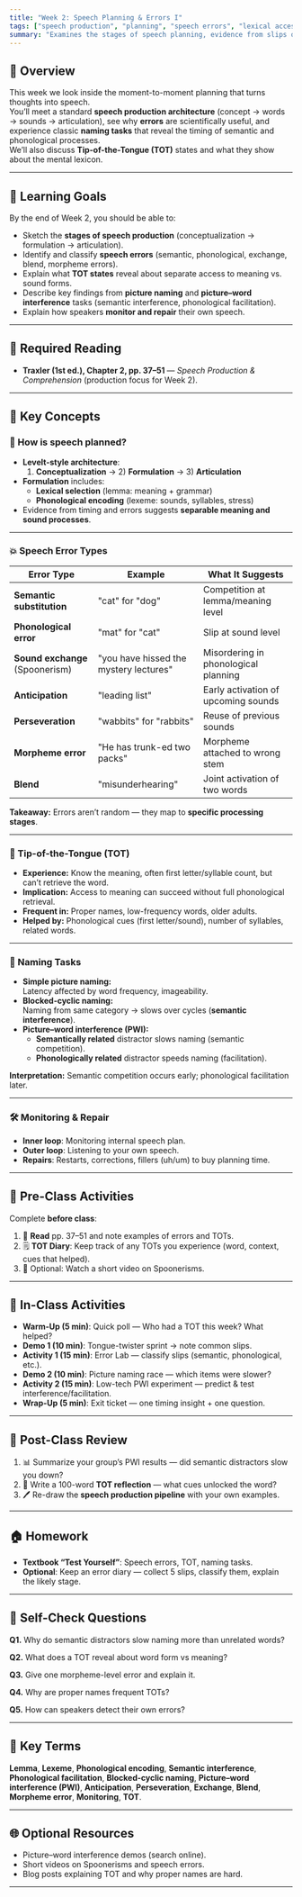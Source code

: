 ```yaml
---
title: "Week 2: Speech Planning & Errors I"
tags: ["speech production", "planning", "speech errors", "lexical access"]
summary: "Examines the stages of speech planning, evidence from slips of the tongue, and models like spreading activation and lemma theory."
---
```



## 📘 Overview

This week we look inside the moment-to-moment planning that turns thoughts into speech.  
You’ll meet a standard **speech production architecture** (concept → words → sounds → articulation), see why **errors** are scientifically useful, and experience classic **naming tasks** that reveal the timing of semantic and phonological processes.  
We’ll also discuss **Tip-of-the-Tongue (TOT)** states and what they show about the mental lexicon.

---

## 🎯 Learning Goals

By the end of Week 2, you should be able to:

- Sketch the **stages of speech production** (conceptualization → formulation → articulation).
- Identify and classify **speech errors** (semantic, phonological, exchange, blend, morpheme errors).
- Explain what **TOT states** reveal about separate access to meaning vs. sound forms.
- Describe key findings from **picture naming** and **picture–word interference** tasks (semantic interference, phonological facilitation).
- Explain how speakers **monitor and repair** their own speech.

---

## 📖 Required Reading

- **Traxler (1st ed.), Chapter 2, pp. 37–51** — *Speech Production & Comprehension* (production focus for Week 2).

---

## 🔑 Key Concepts

### 🧭 How is speech planned?

- **Levelt-style architecture**:  
  1) **Conceptualization** → 2) **Formulation** → 3) **Articulation**
- **Formulation** includes:
  - **Lexical selection** (lemma: meaning + grammar)
  - **Phonological encoding** (lexeme: sounds, syllables, stress)
- Evidence from timing and errors suggests **separable meaning and sound processes**.

---

### 💥 Speech Error Types

| Error Type | Example | What It Suggests |
|------------|---------|------------------|
| **Semantic substitution** | "cat" for "dog" | Competition at lemma/meaning level |
| **Phonological error** | "mat" for "cat" | Slip at sound level |
| **Sound exchange** (Spoonerism) | "you have hissed the mystery lectures" | Misordering in phonological planning |
| **Anticipation** | "leading list" | Early activation of upcoming sounds |
| **Perseveration** | "wabbits" for "rabbits" | Reuse of previous sounds |
| **Morpheme error** | "He has trunk-ed two packs" | Morpheme attached to wrong stem |
| **Blend** | "misunderhearing" | Joint activation of two words |

**Takeaway:** Errors aren’t random — they map to **specific processing stages**.

---

### 🧠 Tip-of-the-Tongue (TOT)

- **Experience:** Know the meaning, often first letter/syllable count, but can’t retrieve the word.
- **Implication:** Access to meaning can succeed without full phonological retrieval.
- **Frequent in:** Proper names, low-frequency words, older adults.
- **Helped by:** Phonological cues (first letter/sound), number of syllables, related words.

---

### 🧪 Naming Tasks

- **Simple picture naming:**  
  Latency affected by word frequency, imageability.
- **Blocked-cyclic naming:**  
  Naming from same category → slows over cycles (**semantic interference**).
- **Picture–word interference (PWI):**  
  - **Semantically related** distractor slows naming (semantic competition).
  - **Phonologically related** distractor speeds naming (facilitation).

**Interpretation:** Semantic competition occurs early; phonological facilitation later.

---

### 🛠️ Monitoring & Repair

- **Inner loop**: Monitoring internal speech plan.  
- **Outer loop**: Listening to your own speech.  
- **Repairs**: Restarts, corrections, fillers (uh/um) to buy planning time.

---

## 📝 Pre-Class Activities

Complete **before class**:

1. 📖 **Read** pp. 37–51 and note examples of errors and TOTs.  
2. 🗒️ **TOT Diary**: Keep track of any TOTs you experience (word, context, cues that helped).  
3. 🎥 Optional: Watch a short video on Spoonerisms.

---

## 💬 In-Class Activities

- **Warm-Up (5 min)**: Quick poll — Who had a TOT this week? What helped?
- **Demo 1 (10 min)**: Tongue-twister sprint → note common slips.
- **Activity 1 (15 min)**: Error Lab — classify slips (semantic, phonological, etc.).
- **Demo 2 (10 min)**: Picture naming race — which items were slower?
- **Activity 2 (15 min)**: Low-tech PWI experiment — predict & test interference/facilitation.
- **Wrap-Up (5 min)**: Exit ticket — one timing insight + one question.

---

## 🔁 Post-Class Review

1. 📊 Summarize your group’s PWI results — did semantic distractors slow you down?
2. 🧠 Write a 100-word **TOT reflection** — what cues unlocked the word?
3. 🖊️ Re-draw the **speech production pipeline** with your own examples.

---

## 🏠 Homework

- **Textbook “Test Yourself”**: Speech errors, TOT, naming tasks.
- **Optional**: Keep an error diary — collect 5 slips, classify them, explain the likely stage.

---

## 🧩 Self-Check Questions

**Q1.** Why do semantic distractors slow naming more than unrelated words?  
<!-- *A:* They activate competing lemmas at the meaning level, increasing selection time.-->

**Q2.** What does a TOT reveal about word form vs meaning?  
<!--*A:* Meaning access can succeed even when full phonological retrieval fails.-->

**Q3.** Give one morpheme-level error and explain it.  
<!--*A:* "He has trunk-ed two packs" → morpheme attached to wrong stem.-->

**Q4.** Why are proper names frequent TOTs?  
<!--*A:* They have weaker semantic connections, making retrieval harder.-->

**Q5.** How can speakers detect their own errors?  
<!--*A:* Via internal (inner speech) and external (self-listening) monitoring loops.-->


---

## 🧰 Key Terms

**Lemma**, **Lexeme**, **Phonological encoding**, **Semantic interference**, **Phonological facilitation**, **Blocked-cyclic naming**, **Picture–word interference (PWI)**, **Anticipation**, **Perseveration**, **Exchange**, **Blend**, **Morpheme error**, **Monitoring**, **TOT**.

---

## 🌐 Optional Resources

- Picture–word interference demos (search online).
- Short videos on Spoonerisms and speech errors.
- Blog posts explaining TOT and why proper names are hard.

---










<!--
## 📘 Overview

This week, we begin our journey into **speech production**—a process so fast and automatic we rarely notice it unless something goes wrong. How do we plan what to say? Why do we sometimes stutter, hesitate, or mix up our words?

We'll explore classic psycholinguistic findings on **speech errors**, the **tip-of-the-tongue phenomenon**, and models that explain how we formulate utterances from thoughts to articulation.

---

## 🎯 Learning Goals

By the end of Week 2, you should be able to:

- Describe the stages of speech production: **conceptualization**, **formulation**, and **articulation**.
- Analyze **speech errors** and what they reveal about cognitive processing.
- Explain **tip-of-the-tongue (TOT)** states using psycholinguistic evidence.
- Interpret results from **picture naming** and **word interference** studies.
- Apply theoretical models (e.g. **Levelt's WEAVER++**) to real-world speech behaviors.

---

## 📖 Required Reading

- **Chapter 2 (pp. 37–51)** from *Introduction to Psycholinguistics: Understanding Language Science* by Matthew Traxler.

---

## 📌 Core Concepts

### 🧠 How Do We Produce Speech?

Speech production is fast and complex—averaging about **3 words per second**. According to **Levelt’s WEAVER++ model**, we move through:

1. **Conceptualization**: Deciding on the message.
2. **Formulation**: Choosing words, syntax, and sounds.
3. **Articulation**: Activating motor routines to speak.

> Example: To say “I’m hungry,” your brain retrieves meanings, selects grammar and sounds, and sends commands to your mouth—all within milliseconds.

---

### 🔄 Speech Errors as a Window into the Mind

Speech errors (slips of the tongue) occur at different levels:

| Type                | Example                                 | Explanation                        |
|---------------------|------------------------------------------|-------------------------------------|
| **Sound exchange**   | “You have hissed all my mystery lectures” | Phoneme misplacement               |
| **Word exchange**    | “My piano plays the girlfriend”           | Syntactic formulation error         |
| **Semantic error**   | Saying “dog” instead of “cat”             | Wrong lexical concept retrieved     |

These errors are **systematic**, not random—offering clues about planning stages and mental representations.

---

### 😬 Tip-of-the-Tongue (TOT) Phenomena

TOT states happen when you **know** a word but can’t retrieve it—showing a disconnect between **meaning** and **form**.

- Often, people can recall:
  - First letter or syllable
  - Number of syllables
  - Similar-sounding words

TOTs reveal that word retrieval occurs in **stages**, and **phonological access** can fail while **semantic access** remains intact.

---

### 🎨 Picture Naming & Interference Tasks

In these experiments, participants name pictures while ignoring distracting words:

- **Semantic interference** (e.g., picture: apple, word: “pear”) → slower naming
- **Unrelated word** (e.g., “cloud”) → faster response

These effects show **lexical competition** during formulation.

> Key Finding: Words with similar meanings slow down word retrieval due to activation overlap.

---

## 📝 Pre-Class Activities

Complete these **before class** to get the most out of our activities:

1. ✅ **Read Chapter 2** (pp. 37–51) closely—focus on speech errors, TOT, and picture naming studies.
2. 🧠 **Try this!**  
   Write down a time when you had a TOT moment. What could you recall about the word? How did you resolve it?

3. 🎧 **Optional Video**:  
   [Why Do We Make Mistakes When Speaking? – YouTube](https://www.youtube.com/watch?v=X2fUKjC1GC0)

---

## 💬 In-Class Activities

- 🗣️ **Tongue Twister Challenge**: Explore articulation complexity.
- 🔍 **Speech Error Sorting**: Classify real-life or collected errors into categories.
- 😵 **TOT Sharing Circle**: Students describe their own TOT experiences.
- 🖼️ **Picture Naming Demo**: See how semantic interference affects naming.
- 👥 **Mini Speech Diary Group Task**: In small groups, students brainstorm ways to collect and analyze spontaneous speech errors.

---

## 🔁 Post-Class Review

To reinforce your understanding after class:

1. ✅ **Review your notes** from class discussions and activities.
2. ✍️ **Worksheet Prompt** (in your workbook or LMS):
   - Categorize 3 speech errors (from the textbook or real life).
   - Reflect on your own TOT moments—what were the clues?

3. 🎧 **Optional Podcast Episode**:  
   *Talk the Talk* – [Speech Errors and Why They Matter](https://talkthetalkpodcast.com/) (select episode on production errors)

---

## 🏠 Homework

- 📖 Re-read pages 43–47 to review **speech error types** and **TOT studies**.
- ✍️ **Mini Observation Task**:
   > Over the next week, listen for two speech errors in natural conversation (yours or others’). Write ~100 words on each: What type of error was it? What might it tell us about how the speaker planned their utterance?

- 📝 Optional Reflection:
   > What surprised you most about how many things could go wrong while planning speech?

---

## 🧩 Looking Ahead

Next week we turn to **speech perception**—how the brain extracts meaning from a rapid, noisy stream of sound. Get ready for illusions, coarticulation, and the McGurk effect!

---


-->


<!--
## 📘 Overview

This week explores how we plan speech before articulation. You’ll learn about the stages between intention and utterance, and how **speech errors** and **TOT states** reveal the underlying architecture of our language production system. We discuss key models of speech planning, including **spreading activation** and **lemma theory**, and look at how naming tasks and interference paradigms are used to investigate production.

---

## 🧠 Core Concepts

### Stages of Speech Production

1. **Conceptualization**: forming a preverbal message
2. **Formulation**: converting concepts to linguistic structure
   - Lexical selection (choosing lemmas)
   - Morphological encoding
   - Phonological encoding
3. **Articulation**: sending instructions to motor systems
4. **Self-monitoring**: internal checking for errors

### Evidence from Speech Errors

- Speech errors are **systematic** and reflect real mental planning (not random).
- Types include:
  - **Anticipations**: “bake my bike” (take my bike)
  - **Perseverations**: “beef needle” (beef noodle)
  - **Blends**: “shout + yell = shell”
  - **Swaps**: “you have hissed all my mystery lectures”
- These suggest distinct **levels of planning**: semantic, lexical, phonological.

### Tip-of-the-Tongue (TOT) States

- You know the meaning, maybe the initial sound or number of syllables, but can’t retrieve the full word.
- TOTs show separation between **lemma** (meaning/syntax) and **lexeme** (phonological form):contentReference[oaicite:0]{index=0}.

### Spreading Activation Model

- Words are stored in networks.
- Activation of one concept **spreads** to related nodes.
- Errors occur when activation spreads to a competing item (e.g., “cat” activates “dog”).
- Explains **semantic and phonological** errors, priming effects, and lexical interference:contentReference[oaicite:1]{index=1}.

### Lemma Theory

- Distinguishes between:
  - **Lemma**: abstract representation with syntactic and semantic information.
  - **Lexeme**: actual form used in articulation.
- Speech errors and TOTs support this split:contentReference[oaicite:2]{index=2}.

---

## 📚 Reading

- Traxler (2012), Chapter 2: *Speech Production and Comprehension* (pp. 37–51)

---

## 🏷️ Key Terms

| Term | Definition |
|------|------------|
| **Speech error** | A slip of the tongue that reveals structure in planning (e.g., blend, anticipation) |
| **Tip-of-the-Tongue (TOT)** | A temporary failure to access a known word |
| **Lemma** | An abstract representation of a word's syntactic and semantic features |
| **Lexeme** | The phonological form of a word |
| **Spreading Activation** | A model where related items in memory become active through associative links |

---

## 🧪 Examples & In-Class Activities

### 🗣️ Speech Error Collection

- Students collect or share examples of real-life slips.
- Classify them: semantic, phonological, morphological.

### 💬 TOT Sharing

- Students describe a recent TOT experience.
- What did they recall (initial sound, number of syllables)?
- Relate this to lemma/lexeme distinction.

### 🎨 Picture Naming Demo

- Show picture-word interference tasks (e.g., naming a picture of a cat while “dog” is presented).
- Discuss how competition in lexical access occurs.

### 🧪 Error Diagnosis Challenge

- Provide anonymized transcripts with speech errors.
- Students identify the type of error and theorize its source in the production system.

---

## ❓ Self-Check Questions

1. What types of evidence do speech errors provide about the stages of production?
2. How do TOT experiences support the distinction between lemmas and lexemes?
3. What are the key assumptions of the spreading activation model?
4. How can we design experiments to test lexical access or interference?

---




<!-- 

## 🧠 Chapter 2 Lecture Notes: Origins of Human Language

Where did language come from? Was it a sudden evolutionary leap or the gradual outcome of cognitive and social changes? In this chapter, we explore major theories about the biological and cultural origins of human language and the factors that set it apart from other species’ communication systems.

---

## 📘 Core Topics & Concepts

### 1. Why Study Language Origins?

* Understanding language origins helps explain *why* language is the way it is.
* The origins of language remain speculative but are informed by data from archaeology, anthropology, genetics, and neuroscience.

> 🧩 **In class**: We’ll reflect on why language origin studies are challenging and what kinds of evidence count.

---

### 2. Biological Foundations of Language

#### Neurological Basis

* **Broca’s area**: associated with speech production
* **Wernicke’s area**: involved in comprehension
* Language relies on *distributed* brain systems, not a single “language center.”

#### Genetic Basis

* **FOXP2 gene**: linked to language development
* Mutations in FOXP2 can result in deficits in speech and grammar

> 🔍 **Research Spotlight**: FOXP2 mutations in the KE family revealed strong genetic influence on articulation and grammar, but not on general intelligence.

#### Anatomical Evidence

* **Vocal tract**: Human vocal tract shape supports a wide range of speech sounds
* **Larynx position**: Lower in humans than in apes, allowing complex vocal articulation

> 🧠 **In class**: We’ll review diagrams comparing vocal tract anatomy in humans and chimpanzees.

---

### 3. Evolutionary Hypotheses

#### Continuity vs. Discontinuity

* **Continuity hypothesis**: Language evolved gradually from pre-linguistic communication systems
* **Discontinuity hypothesis**: Language is a qualitatively different capacity that appeared suddenly

#### Gesture-First Hypothesis

* Language may have started as a **gestural** system before becoming vocal
* Supported by evidence from sign languages and mirror neurons

> 🖐️ **Cross-modal Evidence**: Sign languages have all the properties of spoken language (syntax, recursion, productivity)

#### Social and Cognitive Factors

* The rise of **symbolic thought**, **group cooperation**, and **theory of mind** likely played a role
* Language evolution may be tied to **cultural transmission** and **shared intentionality**

> 🧪 **In class**: We’ll evaluate which evidence supports each hypothesis and what open questions remain.

---

### 4. What Makes Human Language Unique?

| Feature               | Human Language                    | Animal Communication   |
| --------------------- | --------------------------------- | ---------------------- |
| Syntax                | Present (recursive, hierarchical) | Absent or very limited |
| Displacement          | Yes                               | Rare or absent         |
| Cultural Transmission | Strong                            | Weak to moderate       |
| Productivity          | Infinite                          | Finite                 |
| Symbolic Use          | Arbitrary symbols                 | Often iconic or fixed  |

> 🎬 **In class**: We’ll revisit animal studies (Kanzi, vervet monkeys) and assess whether they show true linguistic capacity.

---

## 🔁 Summary Table

| Concept                  | Description                                 | Example                       |
| ------------------------ | ------------------------------------------- | ----------------------------- |
| FOXP2 Gene               | Genetic basis for language learning         | KE family language impairment |
| Vocal Tract              | Allows diverse speech sounds                | Humans: lower larynx vs. apes |
| Gesture-First Hypothesis | Language began as gestures                  | Mirror neuron evidence        |
| Continuity Hypothesis    | Gradual evolution from non-language systems | Vervet monkey alarm calls     |
| Discontinuity Hypothesis | Language emerged suddenly                   | Language as a cognitive leap  |

---

## 📝 Self-Review Questions

1. What neurological and anatomical structures are important for language?
2. What is the FOXP2 gene, and why is it significant?
3. Describe the difference between the continuity and discontinuity hypotheses.
4. What is the gesture-first hypothesis, and what evidence supports it?
5. How do human and animal communication systems differ?

---

## 📂 In-Class Resources and References

* 🧠 *Brain & Language Regions*: Diagrams of Broca’s and Wernicke’s areas
* 🧬 *KE Family FOXP2 Case*: Summary handout and short article
* 🦷 *Anatomy Comparison*: Human vs. chimpanzee vocal tract sketch
* 📚 *Optional Reading*: Fitch (2010), “The Evolution of Language” in *Cognition*

---

> 📖 Reading: Chapter 2, pp. 22–41 from *Introduction to Psycholinguistics* by Traxler
>
> -->
>
> 




